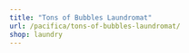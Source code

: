 ```yaml
---
title: "Tons of Bubbles Laundromat"
url: /pacifica/tons-of-bubbles-laundromat/
shop: laundry
---
```

